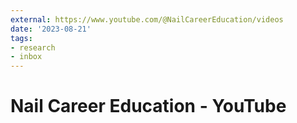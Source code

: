 ```yaml
---
external: https://www.youtube.com/@NailCareerEducation/videos
date: '2023-08-21'
tags:
- research
- inbox
---
```


# Nail Career Education - YouTube
